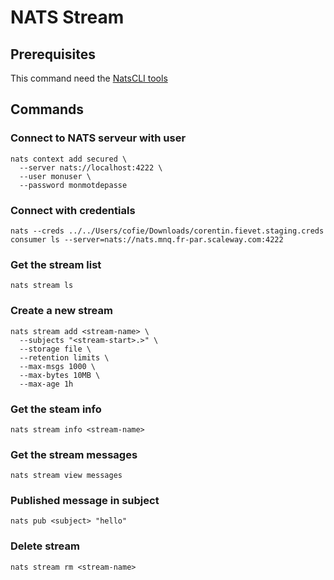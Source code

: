 # NATS Stream

## Prerequisites

This command need the [NatsCLI tools](https://github.com/nats-io/natscli?tab=readme-ov-file)

## Commands

### Connect to NATS serveur with user

```shell
nats context add secured \
  --server nats://localhost:4222 \
  --user monuser \
  --password monmotdepasse
```

### Connect with credentials

```shell
nats --creds ../../Users/cofie/Downloads/corentin.fievet.staging.creds consumer ls --server=nats://nats.mnq.fr-par.scaleway.com:4222
```

### Get the stream list

```shell
nats stream ls
```

### Create a new stream

```shell
nats stream add <stream-name> \
  --subjects "<stream-start>.>" \
  --storage file \
  --retention limits \
  --max-msgs 1000 \
  --max-bytes 10MB \
  --max-age 1h
```

### Get the steam info

```shell
nats stream info <stream-name>
```

### Get the stream messages

```shell
nats stream view messages
```

### Published message in subject

```shell
nats pub <subject> "hello"
```

### Delete stream

```shell
nats stream rm <stream-name>
```
